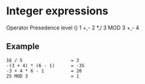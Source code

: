 # Integer expressions
Operator    Presedence level
()          1
+,-         2
*,/         3
MOD         3
+,-         4

## Example
```
16 / 5                  = 3
-(3 + 4) * (6 - 1)      = -35
-3 + 4 * 6 - 1          = 20
25 MOD 3                = 1
```